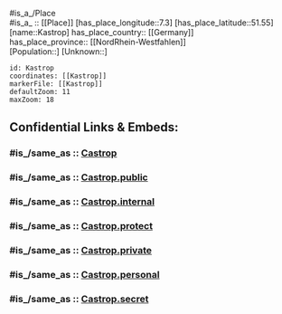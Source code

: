 ﻿---
confidential: public
isDeleted: false
location:
- 51.55
- 7.3
mapmarker: city
mapzoom:
- 7
- 12
SpocWebEntityId: 31343
tags:
- geo/City
type: City
---

#is_a_/Place  
#is_a_ :: [[Place]] 
[has_place_longitude::7.3] 
[has_place_latitude::51.55] 
[name::Kastrop] 
has_place_country:: [[Germany]]  
has_place_province:: [[NordRhein-Westfahlen]]  
[Population::] 
[Unknown::] 


```leaflet
id: Kastrop
coordinates: [[Kastrop]] 
markerFile: [[Kastrop]] 
defaultZoom: 11 
maxZoom: 18
```


## Confidential Links & Embeds: 

### #is_/same_as :: [Castrop](/_Standards/Earth/Continent/Europe/Europe~Central/Germany/Germany~West/Nordrhein-Westfalen/counties~NW/Recklinghausen/cities~Recklinghausen/Castrop-Rauxel/Castrop.md) 

### #is_/same_as :: [Castrop.public](/_public/Earth/Continent/Europe/Europe~Central/Germany/Germany~West/Nordrhein-Westfalen/counties~NW/Recklinghausen/cities~Recklinghausen/Castrop-Rauxel/Castrop.public.md) 

### #is_/same_as :: [Castrop.internal](/_internal/Earth/Continent/Europe/Europe~Central/Germany/Germany~West/Nordrhein-Westfalen/counties~NW/Recklinghausen/cities~Recklinghausen/Castrop-Rauxel/Castrop.internal.md) 

### #is_/same_as :: [Castrop.protect](/_protect/Earth/Continent/Europe/Europe~Central/Germany/Germany~West/Nordrhein-Westfalen/counties~NW/Recklinghausen/cities~Recklinghausen/Castrop-Rauxel/Castrop.protect.md) 

### #is_/same_as :: [Castrop.private](/_private/Earth/Continent/Europe/Europe~Central/Germany/Germany~West/Nordrhein-Westfalen/counties~NW/Recklinghausen/cities~Recklinghausen/Castrop-Rauxel/Castrop.private.md) 

### #is_/same_as :: [Castrop.personal](/_personal/Earth/Continent/Europe/Europe~Central/Germany/Germany~West/Nordrhein-Westfalen/counties~NW/Recklinghausen/cities~Recklinghausen/Castrop-Rauxel/Castrop.personal.md) 

### #is_/same_as :: [Castrop.secret](/_secret/Earth/Continent/Europe/Europe~Central/Germany/Germany~West/Nordrhein-Westfalen/counties~NW/Recklinghausen/cities~Recklinghausen/Castrop-Rauxel/Castrop.secret.md)

